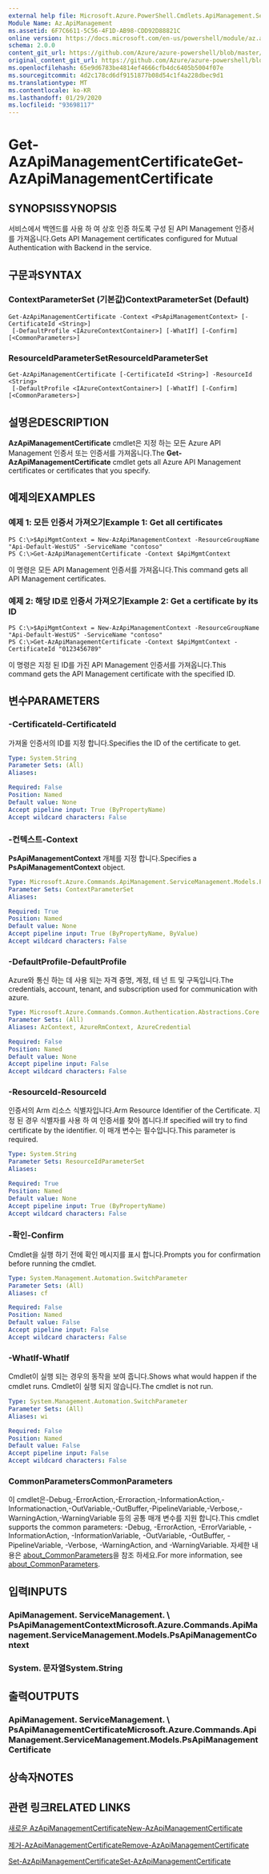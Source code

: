 ```yaml
---
external help file: Microsoft.Azure.PowerShell.Cmdlets.ApiManagement.ServiceManagement.dll-Help.xml
Module Name: Az.ApiManagement
ms.assetid: 6F7C6611-5C56-4F1D-AB98-CDD92D88821C
online version: https://docs.microsoft.com/en-us/powershell/module/az.apimanagement/get-azapimanagementcertificate
schema: 2.0.0
content_git_url: https://github.com/Azure/azure-powershell/blob/master/src/ApiManagement/ApiManagement/help/Get-AzApiManagementCertificate.md
original_content_git_url: https://github.com/Azure/azure-powershell/blob/master/src/ApiManagement/ApiManagement/help/Get-AzApiManagementCertificate.md
ms.openlocfilehash: 65e9d6783be4814ef4666cfb4dc6405b5004f07e
ms.sourcegitcommit: 4d2c178cd6df9151877b08d54c1f4a228dbec9d1
ms.translationtype: MT
ms.contentlocale: ko-KR
ms.lasthandoff: 01/29/2020
ms.locfileid: "93698117"
---
```

# <span data-ttu-id="bce20-101">Get-AzApiManagementCertificate</span><span class="sxs-lookup"><span data-stu-id="bce20-101">Get-AzApiManagementCertificate</span></span>

## <span data-ttu-id="bce20-102">SYNOPSIS</span><span class="sxs-lookup"><span data-stu-id="bce20-102">SYNOPSIS</span></span>
<span data-ttu-id="bce20-103">서비스에서 백엔드를 사용 하 여 상호 인증 하도록 구성 된 API Management 인증서를 가져옵니다.</span><span class="sxs-lookup"><span data-stu-id="bce20-103">Gets API Management certificates configured for Mutual Authentication with Backend in the service.</span></span>

## <span data-ttu-id="bce20-104">구문과</span><span class="sxs-lookup"><span data-stu-id="bce20-104">SYNTAX</span></span>

### <span data-ttu-id="bce20-105">ContextParameterSet (기본값)</span><span class="sxs-lookup"><span data-stu-id="bce20-105">ContextParameterSet (Default)</span></span>
```
Get-AzApiManagementCertificate -Context <PsApiManagementContext> [-CertificateId <String>]
 [-DefaultProfile <IAzureContextContainer>] [-WhatIf] [-Confirm] [<CommonParameters>]
```

### <span data-ttu-id="bce20-106">ResourceIdParameterSet</span><span class="sxs-lookup"><span data-stu-id="bce20-106">ResourceIdParameterSet</span></span>
```
Get-AzApiManagementCertificate [-CertificateId <String>] -ResourceId <String>
 [-DefaultProfile <IAzureContextContainer>] [-WhatIf] [-Confirm] [<CommonParameters>]
```

## <span data-ttu-id="bce20-107">설명은</span><span class="sxs-lookup"><span data-stu-id="bce20-107">DESCRIPTION</span></span>
<span data-ttu-id="bce20-108">**AzApiManagementCertificate** cmdlet은 지정 하는 모든 Azure API Management 인증서 또는 인증서를 가져옵니다.</span><span class="sxs-lookup"><span data-stu-id="bce20-108">The **Get-AzApiManagementCertificate** cmdlet gets all Azure API Management certificates or certificates that you specify.</span></span>

## <span data-ttu-id="bce20-109">예제의</span><span class="sxs-lookup"><span data-stu-id="bce20-109">EXAMPLES</span></span>

### <span data-ttu-id="bce20-110">예제 1: 모든 인증서 가져오기</span><span class="sxs-lookup"><span data-stu-id="bce20-110">Example 1: Get all certificates</span></span>
```
PS C:\>$ApiMgmtContext = New-AzApiManagementContext -ResourceGroupName "Api-Default-WestUS" -ServiceName "contoso"
PS C:\>Get-AzApiManagementCertificate -Context $ApiMgmtContext
```

<span data-ttu-id="bce20-111">이 명령은 모든 API Management 인증서를 가져옵니다.</span><span class="sxs-lookup"><span data-stu-id="bce20-111">This command gets all API Management certificates.</span></span>

### <span data-ttu-id="bce20-112">예제 2: 해당 ID로 인증서 가져오기</span><span class="sxs-lookup"><span data-stu-id="bce20-112">Example 2: Get a certificate by its ID</span></span>
```
PS C:\>$ApiMgmtContext = New-AzApiManagementContext -ResourceGroupName "Api-Default-WestUS" -ServiceName "contoso"
PS C:\>Get-AzApiManagementCertificate -Context $ApiMgmtContext -CertificateId "0123456789"
```

<span data-ttu-id="bce20-113">이 명령은 지정 된 ID를 가진 API Management 인증서를 가져옵니다.</span><span class="sxs-lookup"><span data-stu-id="bce20-113">This command gets the API Management certificate with the specified ID.</span></span>

## <span data-ttu-id="bce20-114">변수</span><span class="sxs-lookup"><span data-stu-id="bce20-114">PARAMETERS</span></span>

### <span data-ttu-id="bce20-115">-CertificateId</span><span class="sxs-lookup"><span data-stu-id="bce20-115">-CertificateId</span></span>
<span data-ttu-id="bce20-116">가져올 인증서의 ID를 지정 합니다.</span><span class="sxs-lookup"><span data-stu-id="bce20-116">Specifies the ID of the certificate to get.</span></span>

```yaml
Type: System.String
Parameter Sets: (All)
Aliases:

Required: False
Position: Named
Default value: None
Accept pipeline input: True (ByPropertyName)
Accept wildcard characters: False
```

### <span data-ttu-id="bce20-117">-컨텍스트</span><span class="sxs-lookup"><span data-stu-id="bce20-117">-Context</span></span>
<span data-ttu-id="bce20-118">**PsApiManagementContext** 개체를 지정 합니다.</span><span class="sxs-lookup"><span data-stu-id="bce20-118">Specifies a **PsApiManagementContext** object.</span></span>

```yaml
Type: Microsoft.Azure.Commands.ApiManagement.ServiceManagement.Models.PsApiManagementContext
Parameter Sets: ContextParameterSet
Aliases:

Required: True
Position: Named
Default value: None
Accept pipeline input: True (ByPropertyName, ByValue)
Accept wildcard characters: False
```

### <span data-ttu-id="bce20-119">-DefaultProfile</span><span class="sxs-lookup"><span data-stu-id="bce20-119">-DefaultProfile</span></span>
<span data-ttu-id="bce20-120">Azure와 통신 하는 데 사용 되는 자격 증명, 계정, 테 넌 트 및 구독입니다.</span><span class="sxs-lookup"><span data-stu-id="bce20-120">The credentials, account, tenant, and subscription used for communication with azure.</span></span>

```yaml
Type: Microsoft.Azure.Commands.Common.Authentication.Abstractions.Core.IAzureContextContainer
Parameter Sets: (All)
Aliases: AzContext, AzureRmContext, AzureCredential

Required: False
Position: Named
Default value: None
Accept pipeline input: False
Accept wildcard characters: False
```

### <span data-ttu-id="bce20-121">-ResourceId</span><span class="sxs-lookup"><span data-stu-id="bce20-121">-ResourceId</span></span>
<span data-ttu-id="bce20-122">인증서의 Arm 리소스 식별자입니다.</span><span class="sxs-lookup"><span data-stu-id="bce20-122">Arm Resource Identifier of the Certificate.</span></span> <span data-ttu-id="bce20-123">지정 된 경우 식별자를 사용 하 여 인증서를 찾아 봅니다.</span><span class="sxs-lookup"><span data-stu-id="bce20-123">If specified will try to find certificate by the identifier.</span></span> <span data-ttu-id="bce20-124">이 매개 변수는 필수입니다.</span><span class="sxs-lookup"><span data-stu-id="bce20-124">This parameter is required.</span></span>

```yaml
Type: System.String
Parameter Sets: ResourceIdParameterSet
Aliases:

Required: True
Position: Named
Default value: None
Accept pipeline input: True (ByPropertyName)
Accept wildcard characters: False
```

### <span data-ttu-id="bce20-125">-확인</span><span class="sxs-lookup"><span data-stu-id="bce20-125">-Confirm</span></span>
<span data-ttu-id="bce20-126">Cmdlet을 실행 하기 전에 확인 메시지를 표시 합니다.</span><span class="sxs-lookup"><span data-stu-id="bce20-126">Prompts you for confirmation before running the cmdlet.</span></span>

```yaml
Type: System.Management.Automation.SwitchParameter
Parameter Sets: (All)
Aliases: cf

Required: False
Position: Named
Default value: False
Accept pipeline input: False
Accept wildcard characters: False
```

### <span data-ttu-id="bce20-127">-WhatIf</span><span class="sxs-lookup"><span data-stu-id="bce20-127">-WhatIf</span></span>
<span data-ttu-id="bce20-128">Cmdlet이 실행 되는 경우의 동작을 보여 줍니다.</span><span class="sxs-lookup"><span data-stu-id="bce20-128">Shows what would happen if the cmdlet runs.</span></span>
<span data-ttu-id="bce20-129">Cmdlet이 실행 되지 않습니다.</span><span class="sxs-lookup"><span data-stu-id="bce20-129">The cmdlet is not run.</span></span>

```yaml
Type: System.Management.Automation.SwitchParameter
Parameter Sets: (All)
Aliases: wi

Required: False
Position: Named
Default value: False
Accept pipeline input: False
Accept wildcard characters: False
```

### <span data-ttu-id="bce20-130">CommonParameters</span><span class="sxs-lookup"><span data-stu-id="bce20-130">CommonParameters</span></span>
<span data-ttu-id="bce20-131">이 cmdlet은-Debug,-ErrorAction,-Erroraction,-InformationAction,-Informationaction,-OutVariable,-OutBuffer,-PipelineVariable,-Verbose,-WarningAction,-WarningVariable 등의 공통 매개 변수를 지원 합니다.</span><span class="sxs-lookup"><span data-stu-id="bce20-131">This cmdlet supports the common parameters: -Debug, -ErrorAction, -ErrorVariable, -InformationAction, -InformationVariable, -OutVariable, -OutBuffer, -PipelineVariable, -Verbose, -WarningAction, and -WarningVariable.</span></span> <span data-ttu-id="bce20-132">자세한 내용은 [about_CommonParameters](https://go.microsoft.com/fwlink/?LinkID=113216)을 참조 하세요.</span><span class="sxs-lookup"><span data-stu-id="bce20-132">For more information, see [about_CommonParameters](https://go.microsoft.com/fwlink/?LinkID=113216).</span></span>

## <span data-ttu-id="bce20-133">입력</span><span class="sxs-lookup"><span data-stu-id="bce20-133">INPUTS</span></span>

### <span data-ttu-id="bce20-134">ApiManagement. ServiceManagement. \ PsApiManagementContext</span><span class="sxs-lookup"><span data-stu-id="bce20-134">Microsoft.Azure.Commands.ApiManagement.ServiceManagement.Models.PsApiManagementContext</span></span>

### <span data-ttu-id="bce20-135">System. 문자열</span><span class="sxs-lookup"><span data-stu-id="bce20-135">System.String</span></span>

## <span data-ttu-id="bce20-136">출력</span><span class="sxs-lookup"><span data-stu-id="bce20-136">OUTPUTS</span></span>

### <span data-ttu-id="bce20-137">ApiManagement. ServiceManagement. \ PsApiManagementCertificate</span><span class="sxs-lookup"><span data-stu-id="bce20-137">Microsoft.Azure.Commands.ApiManagement.ServiceManagement.Models.PsApiManagementCertificate</span></span>

## <span data-ttu-id="bce20-138">상속자</span><span class="sxs-lookup"><span data-stu-id="bce20-138">NOTES</span></span>

## <span data-ttu-id="bce20-139">관련 링크</span><span class="sxs-lookup"><span data-stu-id="bce20-139">RELATED LINKS</span></span>

[<span data-ttu-id="bce20-140">새로운 AzApiManagementCertificate</span><span class="sxs-lookup"><span data-stu-id="bce20-140">New-AzApiManagementCertificate</span></span>](./New-AzApiManagementCertificate.md)

[<span data-ttu-id="bce20-141">제거-AzApiManagementCertificate</span><span class="sxs-lookup"><span data-stu-id="bce20-141">Remove-AzApiManagementCertificate</span></span>](./Remove-AzApiManagementCertificate.md)

[<span data-ttu-id="bce20-142">Set-AzApiManagementCertificate</span><span class="sxs-lookup"><span data-stu-id="bce20-142">Set-AzApiManagementCertificate</span></span>](./Set-AzApiManagementCertificate.md)


